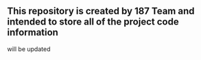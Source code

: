 This repository is created by 187 Team and intended to store all of the project code information
---
will be updated